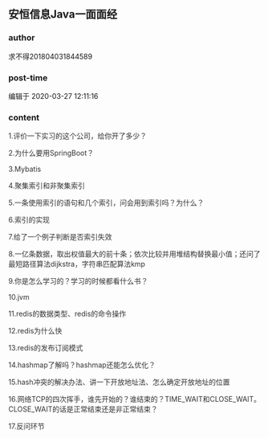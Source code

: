 ## 安恒信息Java一面面经
### author 
求不得201804031844589
### post-time 

编辑于  2020-03-27 12:11:16
### content 
<div class="post-topic-des nc-post-content">
 <p style="color:#333333;">
  <span>
   1.评价一下实习的这个公司，给你开了多少？
  </span>
 </p>
 <p style="color:#333333;">
  <span>
   2.为什么要用SpringBoot？
  </span>
 </p>
 <p style="color:#333333;">
  <span>
   3.Mybatis
  </span>
 </p>
 <p style="color:#333333;">
  <span>
   4.聚集索引和非聚集索引
  </span>
 </p>
 <p style="color:#333333;">
  <span>
   5.一条使用索引的语句和几个索引，问会用到索引吗？为什么？
  </span>
 </p>
 <p style="color:#333333;">
  <span>
   6.索引的实现
  </span>
 </p>
 <p style="color:#333333;">
  <span>
   7.给了一个例子判断是否索引失效
  </span>
 </p>
 <p style="color:#333333;">
  <span>
   8.一亿条数据，取出权值最大的前十条；依次比较并用堆结构替换最小值；还问了最短路径算法dijkstra，字符串匹配算法kmp
  </span>
 </p>
 <p style="color:#333333;">
  <span>
   9.你是怎么学习的？学习的时候都看什么书？
  </span>
 </p>
 <p style="color:#333333;">
  <span>
   10.jvm
  </span>
 </p>
 <p style="color:#333333;">
  <span>
   11.redis的数据类型、redis的命令操作
  </span>
 </p>
 <p style="color:#333333;">
  <span>
   12.redis为什么快
  </span>
 </p>
 <p style="color:#333333;">
  <span>
   13.redis的发布订阅模式
  </span>
 </p>
 <p style="color:#333333;">
  <span>
   14.hashmap了解吗？hashmap还能怎么优化？
  </span>
 </p>
 <p style="color:#333333;">
  <span>
   15.hash冲突的解决办法、讲一下开放地址法、怎么确定开放地址的位置
  </span>
 </p>
 <p style="color:#333333;">
  <span>
   16.网络TCP的四次挥手，谁先开始的？谁结束的？TIME_WAIT和CLOSE_WAIT。CLOSE_WAIT的话是正常结束还是非正常结束？
  </span>
 </p>
 <p style="color:#333333;">
  <span>
   17.反问环节
  </span>
 </p>
</div>
